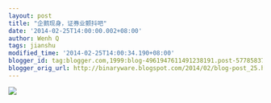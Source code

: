 ```yaml
---
layout: post
title: "企鹅现身，证券业颤抖吧"
date: '2014-02-25T14:00:00.002+08:00'
author: Wenh Q
tags: jianshu
modified_time: '2014-02-25T14:00:34.190+08:00'
blogger_id: tag:blogger.com,1999:blog-4961947611491238191.post-5778583737566475590
blogger_orig_url: http://binaryware.blogspot.com/2014/02/blog-post_25.html
---
```

[![](http://prod-jianshu-cwb.b0.upaiyun.com/notes/images/99106/weibo/image_e806f817504d.jpeg)](http://jianshu.io/p/1dd25708a67b)
